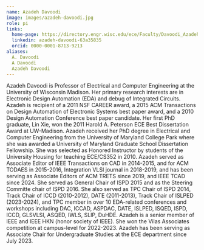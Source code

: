 ```yaml
---
name: Azadeh Davoodi
image: images/azadeh-davoodi.jpg
role: pi
links:
  home-page: https://directory.engr.wisc.edu/ece/Faculty/Davoodi_Azadeh/
  linkedin: azadeh-davoodi-63a35835
  orcid: 0000-0001-8713-9213
aliases:
  A. Davoodi
  A Davoodi
  Azadeh Davoodi
---
```


Azadeh Davoodi is Professor of Electrical and Computer Engineering at the University of Wisconsin Madison. Her primary research interests are in Electronic Design Automation (EDA) and debug of Integrated Circuits. Azadeh is recipient of a 2011 NSF CAREER award, a 2015 ACM Transactions on Design Automation of Electronic Systems best paper award, and a 2010 Design Automation Conference best paper candidate. Her first PhD graduate, Lin Xie, won the 2011 Harold A. Peterson ECE Best Dissertation Award at UW-Madison. Azadeh received her PhD degree in Electrical and Computer Engineering from the University of Maryland College Park where she was awarded a University of Maryland Graduate School Dissertation Fellowship. She was selected as Honored Instructor by students of the University Housing for teaching ECE/CS352 in 2010. Azadeh served as Associate Editor of IEEE Transactions on CAD in 2014-2015, and for ACM TODAES in 2015-2016, Integration VLSI journal in 2018-2019, and has been serving as Associate Editors of ACM TRETS since 2019, and IEEE TCAD since 2024. She served as General Chair of ISPD 2015 and as the Steering Committe chair of ISPD 2016. She also served as TPC Chair of ISPD 2014, Track Chair of ICCD (2010-2012), DATE (2011-2013), Track Chair of ISLPED (2023-2024), and TPC member in over 10 EDA-related conferences and workshops including DAC, ICCAD, ASPDAC, DATE, ISLPED, ISQED, ISPD, ICCD, GLSVLSI, ASQED, IWLS, SLIP, DuHDE. Azadeh is a senior member of IEEE and IEEE HKN (honor society of IEEE). She won the Vilas Associates competition at campus-level for 2022-2023. Azadeh has been serving as Associate Chair for Undergraduate Studies at the ECE department since July 2023.
